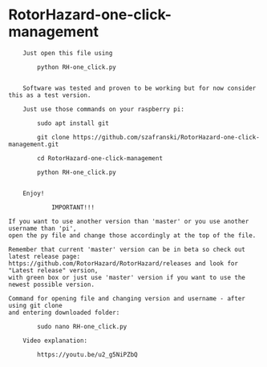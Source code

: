 # RotorHazard-one-click-management

		Just open this file using 
		
			python RH-one_click.py
			
		
		Software was tested and proven to be working but for now consider this as a test version.
		
		Just use those commands on your raspberry pi:
			
			sudo apt install git
		
			git clone https://github.com/szafranski/RotorHazard-one-click-management.git  
		
			cd RotorHazard-one-click-management

			python RH-one_click.py
		
		
		Enjoy!
	
				IMPORTANT!!!

	If you want to use another version than 'master' or you use another username than 'pi', 
	open the py file and change those accordingly at the top of the file. 
	
	Remember that current 'master' version can be in beta so check out latest release page:
	https://github.com/RotorHazard/RotorHazard/releases and look for "Latest release" version,
	with green box or just use 'master' version if you want to use the newest possible version.

	Command for opening file and changing version and username - after using git clone
	and entering downloaded folder:

			sudo nano RH-one_click.py

        Video explanation: 

            https://youtu.be/u2_g5NiPZbQ
